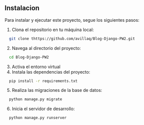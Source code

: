 ## Instalacion

Para instalar y ejecutar este proyecto,  segue los siguientes pasos:

1. Clona el repositorio en tu máquina local:

```bash
  git clone thttps://github.com/avillaq/Blog-Django-PW2.git
```
2. Navega al directorio del proyecto:
```bash
  cd Blog-Django-PW2
```
3. Activa el entorno virtual
4. Instala las dependencias del proyecto:
```bash
  pip install -r requirements.txt
```
5. Realiza las migraciones de la base de datos:
```bash
  python manage.py migrate
```
6. Inicia el servidor de desarrollo:
```bash
  python manage.py runserver
```
